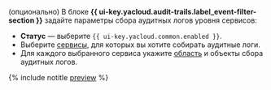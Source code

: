 (опционально) В блоке **{{ ui-key.yacloud.audit-trails.label_event-filter-section }}** задайте параметры сбора аудитных логов уровня сервисов:

  * **Статус** — выберите `{{ ui-key.yacloud.common.enabled }}`.
  * Выберите [сервисы](../../audit-trails/concepts/index.md#data-plane-logs), для которых вы хотите собирать аудитные логи.
  * Для каждого выбранного сервиса укажите [область](../../audit-trails/concepts/trail.md#collecting-area) и объекты сбора аудитных логов.

  {% include notitle [preview](../note-preview-by-request.md) %}
